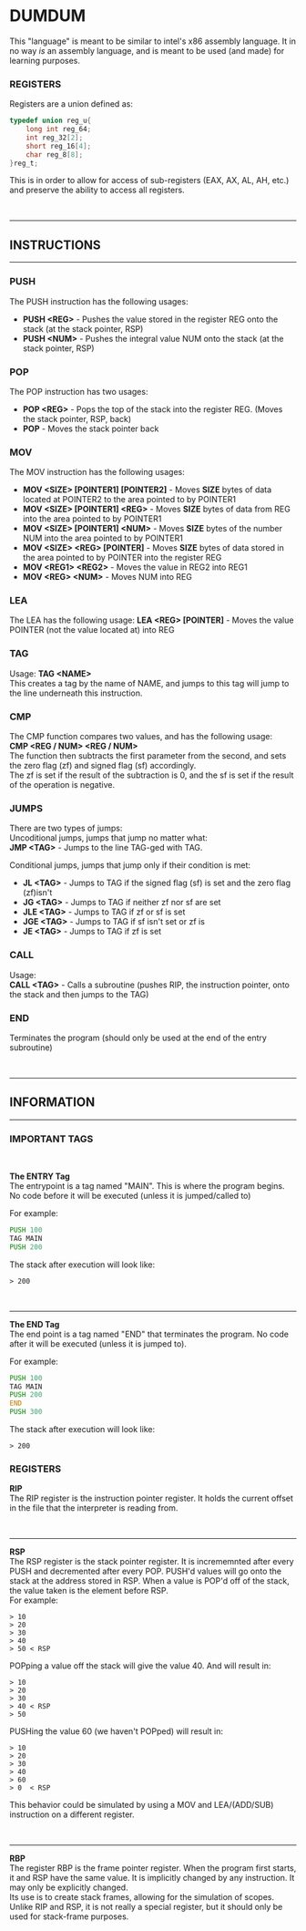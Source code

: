 # **DUMDUM**

This "language" is meant to be  similar to intel's x86 assembly language. It in no way *is* an assembly language, and is meant to be used (and made) for learning purposes.

### **REGISTERS**
Registers are a union defined as:
```c
typedef union reg_u{
    long int reg_64;
    int reg_32[2];
    short reg_16[4];
    char reg_8[8];
}reg_t;
```

This is in order to allow for access of sub-registers (EAX, AX, AL, AH, etc.) and preserve the ability to access all registers.

<br>

***
## **INSTRUCTIONS**
***
### **PUSH**
The PUSH instruction has the following usages:
+ **PUSH \<REG>** - Pushes the value stored in the register REG onto the stack (at the stack pointer, RSP)
+ **PUSH \<NUM>** - Pushes the integral value NUM onto the stack (at the stack pointer, RSP)

### **POP**
The POP instruction has two usages:
+ **POP \<REG>** - Pops the top of the stack into the register REG. (Moves the stack pointer, RSP, back)
+ **POP** - Moves the stack pointer back

### **MOV**
The MOV instruction has the following usages:
+ **MOV \<SIZE> \[POINTER1\] \[POINTER2\]** - Moves **SIZE** bytes of data located at POINTER2 to the area pointed to by POINTER1
+ **MOV \<SIZE> \[POINTER1\] \<REG>** - Moves **SIZE** bytes of data from REG into the area pointed to by POINTER1 
+ **MOV \<SIZE> \[POINTER1\] \<NUM>** - Moves **SIZE** bytes of the number NUM into the area pointed to by POINTER1
+ **MOV \<SIZE> \<REG> \[POINTER\]** - Moves **SIZE** bytes of data stored in the area pointed to by POINTER into the register REG
+ **MOV \<REG1> \<REG2>** - Moves the value in REG2 into REG1
+ **MOV \<REG> \<NUM>** - Moves NUM into REG

### **LEA**
The LEA has the following usage:
**LEA \<REG> \[POINTER\]** - Moves the value POINTER (not the value located at) into REG

### **TAG**
Usage:
**TAG \<NAME>**  
This creates a tag by the name of NAME, and jumps to this tag will jump to the line underneath this instruction.

### **CMP**
The CMP function compares two values, and has the following usage:  
**CMP \<REG / NUM> \<REG / NUM>**  
The function then subtracts the first parameter from the second, and sets the zero flag (zf) and signed flag (sf) accordingly.  
The zf is set if the result of the subtraction is 0, and the sf is set if the result of the operation is negative.

### **JUMPS**
There are two types of jumps:  
Uncoditional jumps, jumps that jump no matter what:  
**JMP \<TAG>** - Jumps to the line TAG-ged with TAG.  

Conditional jumps, jumps that jump only if their condition is met:
+ **JL \<TAG>** - Jumps to TAG if the signed flag (sf) is set and the zero flag (zf)isn't
+ **JG \<TAG>** - Jumps to TAG if neither zf nor sf are set
+ **JLE \<TAG>** - Jumps to TAG if zf or sf is set
+ **JGE \<TAG>** - Jumps to TAG if sf isn't set or zf is
+ **JE \<TAG>** - Jumps to TAG if zf is set


### **CALL**
Usage:  
**CALL \<TAG>** - Calls a subroutine (pushes RIP, the instruction pointer, onto the stack and then jumps to the TAG)

### **END**
Terminates the program (should only be used at the end of the entry subroutine)  

<br>

***
## **INFORMATION**
***

### **IMPORTANT TAGS**  
  
<br>

**The ENTRY Tag**  
The entrypoint is a tag named "MAIN". This is where the program begins. No code before it will be executed (unless it is jumped/called to)  

For example:
```asm
PUSH 100
TAG MAIN
PUSH 200
```

The stack after execution will look like:
```
> 200
```

<br>

***

**The END Tag**  
The end point is a tag named "END" that terminates the program. No code after it will be executed (unless it is jumped to).

For example:
```asm
PUSH 100
TAG MAIN
PUSH 200
END
PUSH 300
```
The stack after execution will look like:
```
> 200
```

### **REGISTERS**

**RIP**  
The RIP register is the instruction pointer register. It holds the current offset in the file that the interpreter is reading from.

<br>

***

**RSP**  
The RSP register is the stack pointer register. It is incrememnted after every PUSH and decremented after every POP. PUSH'd values will go onto the stack at the address stored in RSP. When a value is POP'd off of the stack, the value taken is the element before RSP.  
For example:

```
> 10
> 20
> 30
> 40
> 50 < RSP
```

POPping a value off the stack will give the value 40. And will result in:

```
> 10
> 20
> 30
> 40 < RSP
> 50 
```

PUSHing the value 60 (we haven't POPped) will result in:

```
> 10
> 20
> 30
> 40
> 60 
> 0  < RSP
```

This behavior could be simulated by using a MOV and LEA/(ADD/SUB) instruction on a different register.

<br>

***

**RBP**  
The register RBP is the frame pointer register. When the program first starts, it and RSP have the same value. It is implicitly changed by any instruction. It may only be explicitly changed.   
Its use is to create stack frames, allowing for the simulation of scopes.  
Unlike RIP and RSP, it is not really a special register, but it should only be used for stack-frame purposes. 